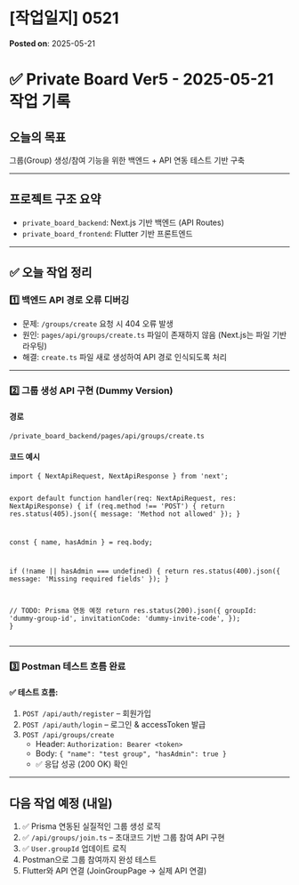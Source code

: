 # [작업일지] 0521
**Posted on**: 2025-05-21

<h1>✅ Private Board Ver5 - 2025-05-21 작업 기록</h1>
<h2>  오늘의 목표</h2>
<p>그룹(Group) 생성/참여 기능을 위한 백엔드 + API 연동 테스트 기반 구축</p>
<hr />
<h2>  프로젝트 구조 요약</h2>
<ul>
<li><code>private_board_backend</code>: Next.js 기반 백엔드 (API Routes)</li>
<li><code>private_board_frontend</code>: Flutter 기반 프론트엔드</li>
</ul>
<hr />
<h2>✅ 오늘 작업 정리</h2>
<h3>1️⃣ 백엔드 API 경로 오류 디버깅</h3>
<ul>
<li>문제: <code>/groups/create</code> 요청 시 404 오류 발생</li>
<li>원인: <code>pages/api/groups/create.ts</code> 파일이 존재하지 않음 (Next.js는 파일 기반 라우팅)</li>
<li>해결: <code>create.ts</code> 파일 새로 생성하여 API 경로 인식되도록 처리</li>
</ul>
<hr />
<h3>2️⃣ 그룹 생성 API 구현 (Dummy Version)</h3>
<h4>  경로</h4>
<pre><code>/private_board_backend/pages/api/groups/create.ts</code></pre><h4>  코드 예시</h4>
<pre><code class="language-ts">import { NextApiRequest, NextApiResponse } from 'next';

export default function handler(req: NextApiRequest, res: NextApiResponse) {
  if (req.method !== 'POST') {
    return res.status(405).json({ message: 'Method not allowed' });
  }

  const { name, hasAdmin } = req.body;

  if (!name || hasAdmin === undefined) {
    return res.status(400).json({ message: 'Missing required fields' });
  }

  // TODO: Prisma 연동 예정
  return res.status(200).json({
    groupId: 'dummy-group-id',
    invitationCode: 'dummy-invite-code',
  });
}</code></pre>
<hr />
<h3>3️⃣ Postman 테스트 흐름 완료</h3>
<h4>✅ 테스트 흐름:</h4>
<ol>
<li><code>POST /api/auth/register</code> – 회원가입  </li>
<li><code>POST /api/auth/login</code> – 로그인 &amp; accessToken 발급  </li>
<li><code>POST /api/groups/create</code>  <ul>
<li>Header: <code>Authorization: Bearer &lt;token&gt;</code>  </li>
<li>Body: <code>{ &quot;name&quot;: &quot;test group&quot;, &quot;hasAdmin&quot;: true }</code>  </li>
<li>✅ 응답 성공 (200 OK) 확인</li>
</ul>
</li>
</ol>
<hr />
<h2>  다음 작업 예정 (내일)</h2>
<ol>
<li>✅ Prisma 연동된 실질적인 그룹 생성 로직</li>
<li>✅ <code>/api/groups/join.ts</code> – 초대코드 기반 그룹 참여 API 구현</li>
<li>✅ <code>User.groupId</code> 업데이트 로직</li>
<li>  Postman으로 그룹 참여까지 완성 테스트</li>
<li>  Flutter와 API 연결 (JoinGroupPage → 실제 API 연결)</li>
</ol>